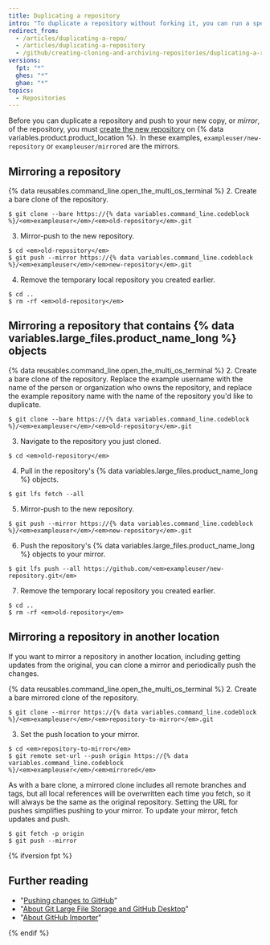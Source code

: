 ```yaml
---
title: Duplicating a repository
intro: "To duplicate a repository without forking it, you can run a special clone command, then mirror-push to the new repository."
redirect_from:
  - /articles/duplicating-a-repo/
  - /articles/duplicating-a-repository
  - /github/creating-cloning-and-archiving-repositories/duplicating-a-repository
versions:
  fpt: "*"
  ghes: "*"
  ghae: "*"
topics:
  - Repositories
---
```


Before you can duplicate a repository and push to your new copy, or _mirror_, of the repository, you must [create the new repository](/articles/creating-a-new-repository) on {% data variables.product.product_location %}. In these examples, `exampleuser/new-repository` or `exampleuser/mirrored` are the mirrors.

## Mirroring a repository

{% data reusables.command_line.open_the_multi_os_terminal %} 2. Create a bare clone of the repository.

```shell
$ git clone --bare https://{% data variables.command_line.codeblock %}/<em>exampleuser</em>/<em>old-repository</em>.git
```

3. Mirror-push to the new repository.

```shell
$ cd <em>old-repository</em>
$ git push --mirror https://{% data variables.command_line.codeblock %}/<em>exampleuser</em>/<em>new-repository</em>.git
```

4. Remove the temporary local repository you created earlier.

```shell
$ cd ..
$ rm -rf <em>old-repository</em>
```

## Mirroring a repository that contains {% data variables.large_files.product_name_long %} objects

{% data reusables.command_line.open_the_multi_os_terminal %} 2. Create a bare clone of the repository. Replace the example username with the name of the person or organization who owns the repository, and replace the example repository name with the name of the repository you'd like to duplicate.

```shell
$ git clone --bare https://{% data variables.command_line.codeblock %}/<em>exampleuser</em>/<em>old-repository</em>.git
```

3. Navigate to the repository you just cloned.

```shell
$ cd <em>old-repository</em>
```

4. Pull in the repository's {% data variables.large_files.product_name_long %} objects.

```shell
$ git lfs fetch --all
```

5. Mirror-push to the new repository.

```shell
$ git push --mirror https://{% data variables.command_line.codeblock %}/<em>exampleuser</em>/<em>new-repository</em>.git
```

6. Push the repository's {% data variables.large_files.product_name_long %} objects to your mirror.

```shell
$ git lfs push --all https://github.com/<em>exampleuser/new-repository.git</em>
```

7. Remove the temporary local repository you created earlier.

```shell
$ cd ..
$ rm -rf <em>old-repository</em>
```

## Mirroring a repository in another location

If you want to mirror a repository in another location, including getting updates from the original, you can clone a mirror and periodically push the changes.

{% data reusables.command_line.open_the_multi_os_terminal %} 2. Create a bare mirrored clone of the repository.

```shell
$ git clone --mirror https://{% data variables.command_line.codeblock %}/<em>exampleuser</em>/<em>repository-to-mirror</em>.git
```

3. Set the push location to your mirror.

```shell
$ cd <em>repository-to-mirror</em>
$ git remote set-url --push origin https://{% data variables.command_line.codeblock %}/<em>exampleuser</em>/<em>mirrored</em>
```

As with a bare clone, a mirrored clone includes all remote branches and tags, but all local references will be overwritten each time you fetch, so it will always be the same as the original repository. Setting the URL for pushes simplifies pushing to your mirror. To update your mirror, fetch updates and push.

```shell
$ git fetch -p origin
$ git push --mirror
```

{% ifversion fpt %}

## Further reading

- "[Pushing changes to GitHub](/desktop/contributing-and-collaborating-using-github-desktop/making-changes-in-a-branch/pushing-changes-to-github#pushing-changes-to-github)"
- "[About Git Large File Storage and GitHub Desktop](/desktop/getting-started-with-github-desktop/about-git-large-file-storage-and-github-desktop)"
- "[About GitHub Importer](/github/importing-your-projects-to-github/importing-source-code-to-github/about-github-importer)"

{% endif %}
